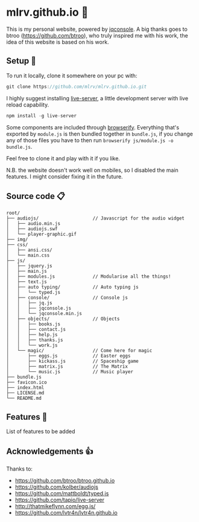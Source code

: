 # mlrv.github.io :space_invader:

This is my personal website, powered by [jqconsole](https://github.com/replit/jq-console). A big thanks goes to btroo (https://github.com/btroo), who truly inspired me with his work, the idea of this website is based on his work.

## Setup :wrench:
To run it locally, clone it somewhere on your pc with: 
```javascript
git clone https://github.com/mlrv/mlrv.github.io.git
```
I highly suggest installing [live-server](https://github.com/tapio/live-server), a little development server with live reload capability.
```javascript
npm install -g live-server
```
Some components are included through [browserify](http://browserify.org/). Everything that's exported by `module.js` is then bundled together in `bundle.js`, if you change any of those files you have to then run  `browserify js/module.js -o bundle.js`.

Feel free to clone it and play with it if you like.

N.B. the website doesn't work well on mobiles, so I disabled the main features. I might consider fixing it in the future.

## Source code :clipboard:
```
root/
├── audiojs/                    // Javascript for the audio widget 
│   ├── audio.min.js       
│   ├── audiojs.swf       
│   └── player-graphic.gif        
├── img/                        
├── css/                  
│   ├── ansi.css/              
│   └── main.css          
├── js/  
│   ├── jquery.js 
│   ├── main.js 
│   ├── modules.js              // Modularise all the things!
│   ├── text.js             
│   ├── auto typing/            // Auto typing js
│   │   └── typed.js
│   ├── console/                // Console js
│   │   ├── jq.js
│   │   ├── jqconsole.js
│   │   └── jqconsole.min.js
│   ├── objects/                // Objects
│   │   ├── books.js
│   │   ├── contact.js
│   │   ├── help.js
│   │   ├── thanks.js
│   │   └── work.js
│   └── magic/                  // Come here for magic
│       ├── eggs.js             // Easter eggs
│       ├── kickass.js          // Spaceship game
│       ├── matrix.js           // The Matrix
│       └── music.js            // Music player
├── bundle.js
├── favicon.ico             
├── index.html               
├── LICENSE.md 
└── README.md
```

## Features :book:
List of features to be added
## Acknowledgements :thumbsup:
Thanks to:
* https://github.com/btroo/btroo.github.io
* https://github.com/kolber/audiojs
* https://github.com/mattboldt/typed.js
* https://github.com/tapio/live-server
* http://thatmikeflynn.com/egg.js/
* https://github.com/lvtr4n/lvtr4n.github.io



 

